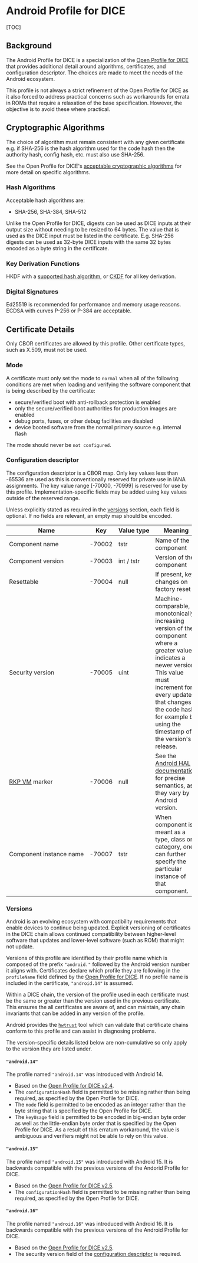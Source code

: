 # Android Profile for DICE

[TOC]

## Background

The Android Profile for DICE is a specialization of the [Open Profile for
DICE](specification.md) that provides additional detail around algorithms,
certificates, and configuration descriptor. The choices are made to meet the
needs of the Android ecosystem.

This profile is not always a strict refinement of the Open Profile for DICE as
it also forced to address practical concerns such as workarounds for errata in
ROMs that require a relaxation of the base specification. However, the objective
is to avoid these where practical.

## Cryptographic Algorithms

The choice of algorithm must remain consistent with any given certificate e.g.
if SHA-256 is the hash algorithm used for the code hash then the authority hash,
config hash, etc. must also use SHA-256.

See the Open Profile for DICE's [acceptable cryptographic
algorithms](specification.md#acceptable-cryptographic-algorithms) for more
detail on specific algorithms.

### Hash Algorithms

Acceptable hash algorithms are:

*   SHA-256, SHA-384, SHA-512

Unlike the Open Profile for DICE, digests can be used as DICE inputs at their
output size without needing to be resized to 64 bytes. The value that is used as
the DICE input must be listed in the certificate. E.g. SHA-256 digests can be
used as 32-byte DICE inputs with the same 32 bytes encoded as a byte string in
the certificate.

### Key Derivation Functions

HKDF with a [supported hash algorithm](#hash-algorithms), or
[CKDF](https://datatracker.ietf.org/doc/html/draft-agl-ckdf-00) for all key
derivation.

### Digital Signatures

Ed25519 is recommended for performance and memory usage reasons. ECDSA with
curves P-256 or P-384 are acceptable.

## Certificate Details

Only CBOR certificates are allowed by this profile. Other certificate types,
such as X.509, must not be used.

### Mode

A certificate must only set the mode to `normal` when all of the following
conditions are met when loading and verifying the software component that is
being described by the certificate:

*   secure/verified boot with anti-rollback protection is enabled
*   only the secure/verified boot authorities for production images are enabled
*   debug ports, fuses, or other debug facilities are disabled
*   device booted software from the normal primary source e.g. internal flash

The mode should never be `not configured`.

### Configuration descriptor

The configuration descriptor is a CBOR map. Only key values less than -65536
are used as this is conventionally reserved for private use in IANA
assignments. The key value range \[-70000, -70999\] is reserved for use by this
profile. Implementation-specific fields may be added using key values outside
of the reserved range.

Unless explicitly stated as required in the [versions](#versions) section, each
field is optional. If no fields are relevant, an empty map should be encoded.

Name                   | Key    | Value&nbsp;type      | Meaning
---                    | ---    | ---                  | ---
Component&nbsp;name    | -70002 | tstr                 | Name of the component
Component&nbsp;version | -70003 | int&nbsp;/&nbsp;tstr | Version of the component
Resettable             | -70004 | null                 | If present, key changes on factory reset
Security&nbsp;version  | -70005 | uint                 | Machine-comparable, monotonically increasing version of the component where a greater value indicates a newer version. This value must increment for every update that changes the code hash, for example by using the timestamp of the version's release.
[RKP&nbsp;VM][rkp-vm]&nbsp;marker | -70006 | null      | See the [Android HAL documentation][rkp-hal-readme] for precise semantics, as they vary by Android version.
Component&nbsp;instance&nbsp;name | -70007 | tstr      | When component is meant as a type, class or category, one can further specify the particular instance of that component.

[rkp-vm]: https://android.googlesource.com/platform/packages/modules/Virtualization/+/main/docs/service_vm.md#rkp-vm-remote-key-provisioning-virtual-machine
[rkp-hal-readme]: https://android.googlesource.com/platform/hardware/interfaces/+/main/security/rkp/README.md

### Versions

Android is an evolving ecosystem with compatibility requirements that enable
devices to continue being updated. Explicit versioning of certificates in the
DICE chain allows continued compatibility between higher-level software that
updates and lower-level software (such as ROM) that might not update.

Versions of this profile are identified by their profile name which is composed
of the prefix `"android."` followed by the Android version number it aligns
with. Certificates declare which profile they are following in the `profileName`
field defined by the [Open Profile for DICE](specification.md). If no profile
name is included in the certificate, `"android.14"` is assumed.

Within a DICE chain, the version of the profile used in each certificate must
be the same or greater than the version used in the previous certificate. This
ensures the all certificates are aware of, and can maintain, any chain
invariants that can be added in any version of the profile.

Android provides the [`hwtrust`][hwtrust-tool] tool which can validate that
certificate chains conform to this profile and can assist in diagnosing
problems.

[hwtrust-tool]: https://cs.android.com/android/platform/superproject/main/+/main:tools/security/remote_provisioning/hwtrust/README.md

The version-specific details listed below are non-cumulative so only apply to
the version they are listed under.

#### `"android.14"`

The profile named `"android.14"` was introduced with Android 14.

*   Based on the [Open Profile for DICE v2.4][open-dice-v2.4].
*   The `configurationHash` field is permitted to be missing rather than being
    required, as specified by the Open Profile for DICE.
*   The `mode` field is permitted to be encoded as an integer rather than the
    byte string that is specified by the Open Profile for DICE.
*   The `keyUsage` field is permitted to be encoded in big-endian byte order as
    well as the little-endian byte order that is specified by the Open Profile
    for DICE. As a result of this erratum workaround, the value is ambiguous and
    verifiers might not be able to rely on this value.

#### `"android.15"`

The profile named `"android.15"` was introduced with Android 15. It is backwards
compatible with the previous versions of the Andorid Profile for DICE.

*   Based on the [Open Profile for DICE v2.5][open-dice-v2.5].
*   The `configurationHash` field is permitted to be missing rather than being
    required, as specified by the Open Profile for DICE.

#### `"android.16"`

The profile named `"android.16"` was introduced with Android 16. It is backwards
compatible with the previous versions of the Android Profile for DICE.

*   Based on the [Open Profile for DICE v2.5][open-dice-v2.5].
*   The security version field of the [configuration
    descriptor](#configuration-descriptor) is required.

[open-dice-v2.4]: https://pigweed.googlesource.com/open-dice/+/f9f454ae493bfe76ec2af8011eb7543c20c5ffc2/docs/specification.md
[open-dice-v2.5]: https://pigweed.googlesource.com/open-dice/+/0b5044098bf9b40128927d675dea4ec1fb75c510/docs/specification.md
